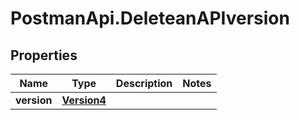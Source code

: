 # PostmanApi.DeleteanAPIversion

## Properties

Name | Type | Description | Notes
------------ | ------------- | ------------- | -------------
**version** | [**Version4**](Version4.md) |  | 


